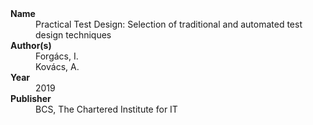 
<dl>
	<dt><strong>Name</strong></dt>
	<dd>Practical Test Design: Selection of traditional and automated test design techniques</dd>
	<dt><strong>Author(s)</strong></dt>
	<dd>Forgács, I.</dd>
	<dd>Kovács, A.</dd>
	<dt><strong>Year</strong></dt>
	<dd>2019</dd>
	<dt><strong>Publisher</strong></dt>
	<dd>BCS, The Chartered Institute for IT</dd>
</dl>

